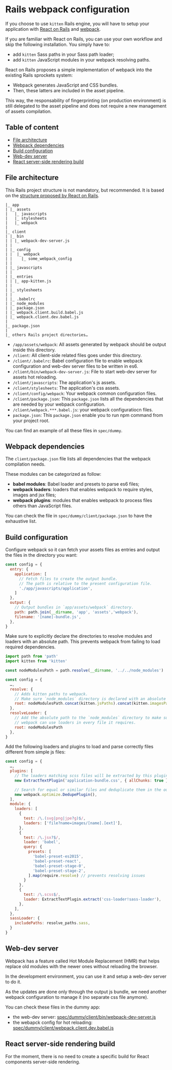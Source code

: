 # Rails webpack configuration

If you choose to use `kitten` Rails engine, you will have to setup your
application with [React on Rails](https://github.com/shakacode/react_on_rails)
and [webpack](https://webpack.github.io/).

If you are familiar with React on Rails, you can use your own workflow and skip
the following installation. You simply have to:
- add `kitten` Sass paths in your Sass path loader;
- add `kitten` JavaScript modules in your webpack resolving paths.

React on Rails proposes a simple implementation of webpack into the existing
Rails sprockets system:
- Webpack generates JavaScript and CSS bundles.
- Then, these latters are included in the asset pipeline.

This way, the responsability of fingerprinting (on production environment) is
still delegated to the asset pipeline and does not require a new management of
assets compilation.

## Table of content

- [File architecture](#file-architecture)
- [Webpack dependencies](#webpack-dependencies)
- [Build configuration](#build-configuration)
- [Web-dev server](#web-dev-server)
- [React server-side rendering build](#react-server-side-rendering-build)

## File architecture

This Rails project structure is not mandatory, but recommended. It is based on
the [structure proposed by React on
Rails](https://github.com/shakacode/react_on_rails/blob/master/docs/additional-reading/recommended-project-structure.md).

```
|_ app
| |_ assets
|   |_ javascripts
|   |_ stylesheets
|   |_ webpack
|
|_ client
| |_ bin
| | |_ webpack-dev-server.js
| |
| |_ config
| |  |_ webpack
| |    |_ some_webpack_config
| |
| |_ javascripts
| |
| |_ entries
| | |_ app-kitten.js
| |
| |_ stylesheets
| |
| |_ .babelrc
| |_ node_modules
| |_ package.json
| |_ webpack.client.build.babel.js
| |_ webpack.client.dev.babel.js
|
|_ package.json
|
|_ others Rails project directories…
```

- `/app/assets/webpack`: All assets generated by webpack should be output inside
  this directory.
- `/client`: All client-side related files goes under this directory.
- `/client/.babelrc`: Babel configuration file to enable webpack configuration
  and web-dev server files to be written in es6.
- `/client/bin/webpack-dev-server.js`: File to start web-dev server for assets
  hot reloading.
- `/client/javascripts`: The application's js assets.
- `/client/stylesheets`: The application's css assets.
- `/client/config/webpack`: Your webpack common configuration files.
- `/client/package.json`: This `package.json` lists all the dependencies that
  are needed by your webpack configuration.
- `/client/webpack.***.babel.js`: your webpack configuratiocn files.
- `package.json`: This `package.json` enable you to run npm command from your
  project root.

You can find an example of all these files in `spec/dummy`.

## Webpack dependencies

The `client/package.json` file lists all dependencies that the webpack
compilation needs.

These modules can be categorized as follow:
- **babel modules**: Babel loader and presets to parse es6 files;
- **webpack loaders**: loaders that enables webpack to require styles, images
  and jsx files;
- **webpack plugins**: modules that enables webpack to process files others than
  JavaScript files.

You can check the file in `spec/dummy/client/package.json` to have the
exhaustive list.

## Build configuration

Configure webpack so it can fetch your assets files as entries and output the
files in the directory you want:

```js
const config = {
  entry: {
    application: [
      // Fetch files to create the output bundle.
      // The path is relative to the present configuration file.
      './app/javascripts/application',
    ]
  },
  output: {
    // Output bundles in `app/assets/webpack` directory.
    path: path.join(__dirname, 'app', 'assets','webpack'),
    filename: '[name]-bundle.js',
  },
}
```

Make sure to explicitly declare the directories to resolve modules and loaders
with an absolute path. This prevents webpack from failing to load required
dependencies.

```js
import path from 'path'
import kitten from 'kitten'

const nodeModulesPath = path.resolve(__dirname, '../../node_modules')

const config = {
  …,
  resolve: {
    // Adds kitten paths to webpack.
    // Make sure `node_modules` directory is declared with an absolute path.
    root: nodeModulesPath.concat(kitten.jsPaths).concat(kitten.imagesPaths)
  },
  resolveLoader: {
    // Add the absolute path to the `node_modules` directory to make sure
    // webpack can use loaders in every file it requires.
    root: nodeModulesPath
  },
}
```

Add the following loaders and plugins to load and parse correctly files
different from simple js files:

```js
const config = {
  …,
  plugins: [
    // The loaders matching scss files will be extracted by this plugin.
    new ExtractTextPlugin('application-bundle.css', { allChunks: true }),

    // Search for equal or similar files and deduplicate them in the output.
    new webpack.optimize.DedupePlugin(),
  ],
  module: {
    loaders: [
      {
        test: /\.(svg|png|jpe?g)$/,
        loaders: ['file?name=images/[name].[ext]'],
      },
      {
        test: /\.jsx?$/,
        loader: 'babel',
        query: {
          presets: [
            'babel-preset-es2015',
            'babel-preset-react',
            'babel-preset-stage-0',
            'babel-preset-stage-2',
          ].map(require.resolve) // prevents resolving issues
        }
      },
      {
        test: /\.scss$/,
        loader: ExtractTextPlugin.extract('css-loader!sass-loader'),
      },
    ],
  },
  sassLoader: {
    includePaths: resolve_paths.sass,
  }
}
```

## Web-dev server

Webpack has a feature called Hot Module Replacement (HMR) that helps replace old
modules with the newer ones without reloading the browser.

In the development environment, you can use it and setup a web-dev server to do
it.

As the updates are done only through the output js bundle, we need another webpack
configuration to manage it (no separate css file anymore).

You can check these files in the dummy app:
- the web-dev server:
  [spec/dummy/client/bin/webpack-dev-server.js](spec/dummy/client/bin/webpack-dev-server.js)
- the webapck config for hot reloading:
  [spec/dummy/client/webpack.client.dev.babel.js](spec/dummy/client/webpack.client.dev.babel.js)

## React server-side rendering build

For the moment, there is no need to create a specific build for React components
server-side rendering.
